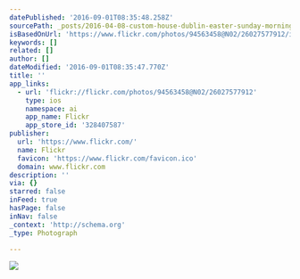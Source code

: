 ```yaml
---
datePublished: '2016-09-01T08:35:48.258Z'
sourcePath: _posts/2016-04-08-custom-house-dublin-easter-sunday-morning.md
isBasedOnUrl: 'https://www.flickr.com/photos/94563458@N02/26027577912/in/dateposted/'
keywords: []
related: []
author: []
dateModified: '2016-09-01T08:35:47.770Z'
title: ''
app_links:
  - url: 'flickr://flickr.com/photos/94563458@N02/26027577912'
    type: ios
    namespace: ai
    app_name: Flickr
    app_store_id: '328407587'
publisher:
  url: 'https://www.flickr.com/'
  name: Flickr
  favicon: 'https://www.flickr.com/favicon.ico'
  domain: www.flickr.com
description: ''
via: {}
starred: false
inFeed: true
hasPage: false
inNav: false
_context: 'http://schema.org'
_type: Photograph

---
```

![](https://s3-us-west-2.amazonaws.com/the-grid-img/p/5454590c1450afcd6c4babe188cc6f8f2a38df92.jpg)